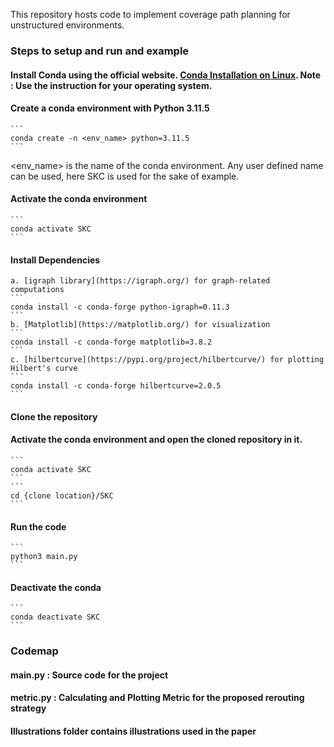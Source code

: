 This repository hosts code to implement coverage path planning for unstructured environments.

### Steps to setup and run and example
#### Install Conda using the official website. [Conda Installation on Linux](https://docs.conda.io/projects/conda/en/latest/user-guide/install/linux.html). Note : Use the instruction for your operating system.
#### Create a conda environment with Python 3.11.5
    ```
    conda create -n <env_name> python=3.11.5
    ```
<env_name> is the name of the conda environment. Any user defined name can be used, here SKC is used for the sake of example.

#### Activate the conda environment
    ```
    conda activate SKC
    ```
#### Install Dependencies

    a. [igraph library](https://igraph.org/) for graph-related computations
    ```
    conda install -c conda-forge python-igraph=0.11.3
    ```
    b. [Matplotlib](https://matplotlib.org/) for visualization
    ```
    conda install -c conda-forge matplotlib=3.8.2
    ```
    c. [hilbertcurve](https://pypi.org/project/hilbertcurve/) for plotting Hilbert's curve
    ```
    conda install -c conda-forge hilbertcurve=2.0.5
    ```
#### Clone the repository

#### Activate the conda environment and open the cloned repository in it.
    ```
    conda activate SKC
    ```
    ```
    cd {clone location}/SKC
    ```
#### Run the code
    ```
    python3 main.py
    ```

#### Deactivate the conda 
    ```
    conda deactivate SKC
    ```

### Codemap

#### main.py : Source code for the project

#### metric.py :  Calculating and Plotting Metric for the proposed rerouting strategy

#### Illustrations folder contains illustrations used in the paper
